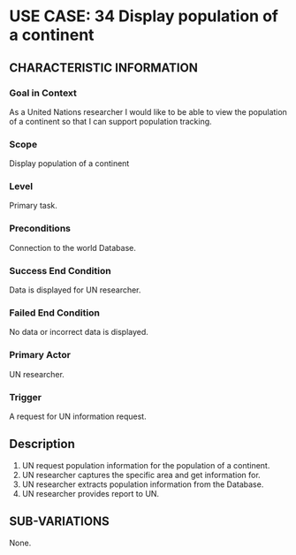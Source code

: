 # USE CASE: 34 Display population of a continent

## CHARACTERISTIC INFORMATION

### Goal in Context

As a United Nations researcher I would like to be able to view the population of a continent so that I can support population tracking.

### Scope

Display population of a continent

### Level

Primary task.

### Preconditions

Connection to the world Database.

### Success End Condition

Data is displayed for UN researcher.

### Failed End Condition

No data or incorrect data is displayed.

### Primary Actor

UN researcher.

### Trigger

A request for UN information request.

## Description

1. UN request population information for the population of a continent.
2. UN researcher captures the specific area and get information for.
3. UN researcher extracts population information from the Database.
4. UN researcher provides report to UN.

## SUB-VARIATIONS

None.